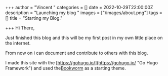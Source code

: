 +++
author = "Vincent "
categories = []
date = 2022-10-29T22:00:00Z
description = "Launching my blog "
images = ["/images/about.png"]
tags = []
title = "Starting my Blog."

+++
Hi There,

Just finished this blog and this will be my first post in my own little place on the internet. 

From now on i can document and contribute to others with this blog. 

I made this site with the [https://gohugo.io/](https://gohugo.io/ "Go Hugo Framework") and used the[Bookworm](https://github.com/gethugothemes/bookworm-light) as a starting theme.